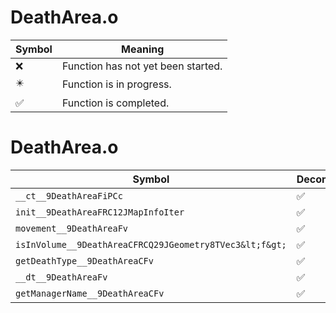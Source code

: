 # DeathArea.o
| Symbol | Meaning 
| ------------- | ------------- 
| :x: | Function has not yet been started. 
| :eight_pointed_black_star: | Function is in progress. 
| :white_check_mark: | Function is completed. 


# DeathArea.o
| Symbol | Decompiled? |
| ------------- | ------------- |
| `__ct__9DeathAreaFiPCc` | :white_check_mark: |
| `init__9DeathAreaFRC12JMapInfoIter` | :white_check_mark: |
| `movement__9DeathAreaFv` | :white_check_mark: |
| `isInVolume__9DeathAreaCFRCQ29JGeometry8TVec3&lt;f&gt;` | :white_check_mark: |
| `getDeathType__9DeathAreaCFv` | :white_check_mark: |
| `__dt__9DeathAreaFv` | :white_check_mark: |
| `getManagerName__9DeathAreaCFv` | :white_check_mark: |
